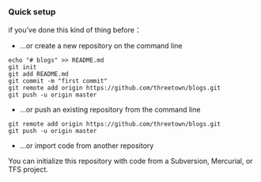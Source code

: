 ### **Quick setup** 

if you’ve done this kind of thing before：

* …or create a new repository on the command line

```
echo "# blogs" >> README.md
git init
git add README.md
git commit -m "first commit"
git remote add origin https://github.com/threetown/blogs.git
git push -u origin master
```

* …or push an existing repository from the command line

```
git remote add origin https://github.com/threetown/blogs.git
git push -u origin master
```

* …or import code from another repository

You can initialize this repository with code from a Subversion, Mercurial, or TFS project.

